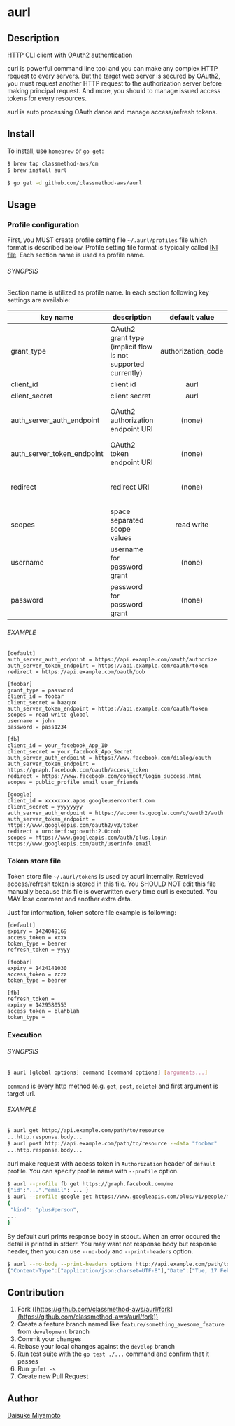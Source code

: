 aurl
====

## Description

HTTP CLI client with OAuth2 authentication

curl is powerful command line tool and you can make any complex HTTP request to every servers.  But the target web
server is secured by OAuth2, you must request another HTTP request to the authorization server before making
principal request.  And more, you should to manage issued access tokens for every resources.

aurl is auto processing OAuth dance and manage access/refresh tokens.

## Install

To install, use `homebrew` or `go get`:

```bash
$ brew tap classmethod-aws/cm
$ brew install aurl
```

```bash
$ go get -d github.com/classmethod-aws/aurl
```

## Usage

### Profile configuration

First, you MUST create profile setting file `~/.aurl/profiles` file which format is described below.
Profile setting file format is typically called [INI file](http://en.wikipedia.org/wiki/INI_file).
Each section name is used as profile name.

###### SYNOPSIS

Section name is utilized as profile name.  In each section following key settings are available:

| key name                      | description                       | default value | available values | mandatory                       |
| ----------------------------- | --------------------------------- |:-------------:|:----------------:|:-------------------------------:|
| grant\_type | OAuth2 grant type (implicit flow is not supported currently) | authorization_code | authorization_code, password | no |
| client\_id                    | client id                         | aurl          | (any)            | no                              |
| client_secret                 | client secret                     | aurl          | (any)            | no                              |
| auth\_server\_auth\_endpoint  | OAuth2 authorization endpoint URI | (none)        | (any)            | YES (except for password grant) |
| auth\_server\_token\_endpoint | OAuth2 token endpoint URI         | (none)        | (any)            | YES                             |
| redirect                      | redirect URI                      | (none)        | (any)            | YES (except for password grant) |
| scopes                        | space separated scope values      | read write    | (any)            | no                              |
| username                      | username for password grant       | (none)        | (any)            | no (except for password grant)  |
| password                      | password for password grant       | (none)        | (any)            | no (except for password grant)  |


###### EXAMPLE

```
[default]
auth_server_auth_endpoint = https://api.example.com/oauth/authorize
auth_server_token_endpoint = https://api.example.com/oauth/token
redirect = https://api.example.com/oauth/oob

[foobar]
grant_type = password
client_id = foobar
client_secret = bazqux
auth_server_token_endpoint = https://api.example.com/oauth/token
scopes = read write global
username = john
password = pass1234

[fb]
client_id = your_facebook_App_ID
client_secret = your_facebook_App_Secret
auth_server_auth_endpoint = https://www.facebook.com/dialog/oauth
auth_server_token_endpoint = https://graph.facebook.com/oauth/access_token
redirect = https://www.facebook.com/connect/login_success.html
scopes = public_profile email user_friends

[google]
client_id = xxxxxxxx.apps.googleusercontent.com
client_secret = yyyyyyyy
auth_server_auth_endpoint = https://accounts.google.com/o/oauth2/auth
auth_server_token_endpoint = https://www.googleapis.com/oauth2/v3/token
redirect = urn:ietf:wg:oauth:2.0:oob
scopes = https://www.googleapis.com/auth/plus.login https://www.googleapis.com/auth/userinfo.email

```

### Token store file

Token store file `~/.aurl/tokens` is used by acurl internally.  Retrieved access/refresh token is stored in this file.
You SHOULD NOT edit this file manually because this file is overwritten every time curl is executed.
You MAY lose comment and another extra data.

Just for information, token sotore file example is following:

```
[default]
expiry = 1424049169
access_token = xxxx
token_type = bearer
refresh_token = yyyy

[foobar]
expiry = 1424141030
access_token = zzzz
token_type = bearer

[fb]
refresh_token = 
expiry = 1429580553
access_token = blahblah
token_type = 
```

### Execution

###### SYNOPSIS

```bash
$ aurl [global options] command [command options] [arguments...]
```

`command` is every http method (e.g. `get`, `post`, `delete`) and first argument is target url.

###### EXAMPLE

```bash
$ aurl get http://api.example.com/path/to/resource
...http.response.body...
$ aurl post http://api.example.com/path/to/resource --data "foobar"
...http.response.body...
```

aurl make request with access token in `Authorization` header of `default` profile.
You can specify profile name with `--profile` option.

```bash
$ aurl --profile fb get https://graph.facebook.com/me
{"id":"...","email": ... }
$ aurl --profile google get https://www.googleapis.com/plus/v1/people/me
{
 "kind": "plus#person",
...
}
```

By default aurl prints response body in stdout.  When an error occured the detail is printed in stderr.
You may want not response body but response header, then you can use `--no-body` and `--print-headers` option.

```bash
$ aurl --no-body --print-headers options http://api.example.com/path/to/resource
{"Content-Type":["application/json;charset=UTF-8"],"Date":["Tue, 17 Feb 2015 08:16:41 GMT"],"Server":["nginx/1.6.2"], ...}
```

## Contribution

1. Fork ([https://github.com/classmethod-aws/aurl/fork](https://github.com/classmethod-aws/aurl/fork))
1. Create a feature branch named like `feature/something_awesome_feature` from `development` branch
1. Commit your changes
1. Rebase your local changes against the `develop` branch
1. Run test suite with the `go test ./...` command and confirm that it passes
1. Run `gofmt -s`
1. Create new Pull Request

## Author

[Daisuke Miyamoto](https://github.com/miyamoto-daisuke)